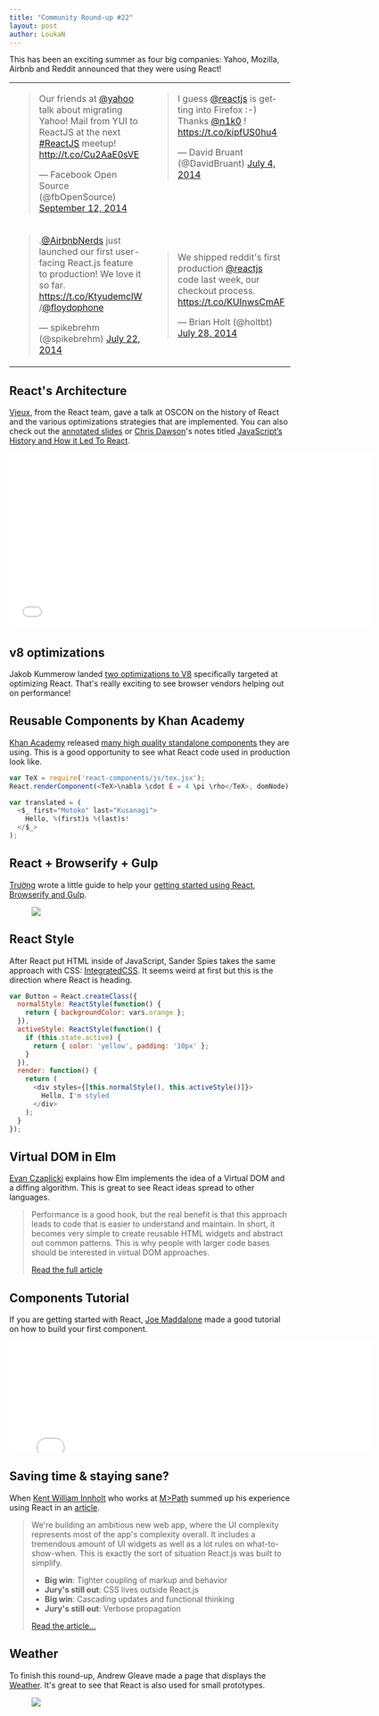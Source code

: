 ```yaml
---
title: "Community Round-up #22"
layout: post
author: LoukaN
---
```


This has been an exciting summer as four big companies: Yahoo, Mozilla, Airbnb and Reddit announced that they were using React!

<table><tr><td>
<blockquote width="300" class="twitter-tweet" data-cards="hidden" lang="en"><p>Our friends at <a href="https://twitter.com/Yahoo">@yahoo</a> talk about migrating Yahoo! Mail from YUI to ReactJS at the next <a href="https://twitter.com/hashtag/ReactJS?src=hash">#ReactJS</a> meetup! <a href="http://t.co/Cu2AaE0sVE">http://t.co/Cu2AaE0sVE</a></p>&mdash; Facebook Open Source (@fbOpenSource) <a href="https://twitter.com/fbOpenSource/status/510258065900572672">September 12, 2014</a></blockquote>
</td><td valign="top">
<blockquote width="300" class="twitter-tweet" lang="en"><p>I guess <a href="https://twitter.com/reactjs">@reactjs</a> is getting into Firefox :-) Thanks <a href="https://twitter.com/n1k0">@n1k0</a> ! <a href="https://t.co/kipfUS0hu4">https://t.co/kipfUS0hu4</a></p>&mdash; David Bruant (@DavidBruant) <a href="https://twitter.com/DavidBruant/status/484956929933213696">July 4, 2014</a></blockquote>
</td></tr><tr><td>
<blockquote width="300" class="twitter-tweet" lang="en"><p>.<a href="https://twitter.com/AirbnbNerds">@AirbnbNerds</a> just launched our first user-facing React.js feature to production! We love it so far. <a href="https://t.co/KtyudemcIW">https://t.co/KtyudemcIW</a> /<a href="https://twitter.com/floydophone">@floydophone</a></p>&mdash; spikebrehm (@spikebrehm) <a href="https://twitter.com/spikebrehm/statuses/491645223643013121">July 22, 2014</a></blockquote>
</td><td>
<blockquote width="300" class="twitter-tweet" lang="en"><p>We shipped reddit&#39;s first production <a href="https://twitter.com/reactjs">@reactjs</a> code last week, our checkout process.&#10;&#10;<a href="https://t.co/KUInwsCmAF">https://t.co/KUInwsCmAF</a></p>&mdash; Brian Holt (@holtbt) <a href="https://twitter.com/holtbt/statuses/493852312604254208">July 28, 2014</a></blockquote>
</td></tr></table>

## React's Architecture

[Vjeux](http://blog.vjeux.com/), from the React team, gave a talk at OSCON on the history of React and the various optimizations strategies that are implemented. You can also check out the [annotated slides](https://speakerdeck.com/vjeux/oscon-react-architecture) or [Chris Dawson](http://thenewstack.io/author/chrisdawson/)'s notes titled [JavaScript’s History and How it Led To React](http://thenewstack.io/javascripts-history-and-how-it-led-to-reactjs/).

<iframe width="650" height="315" src="//www.youtube-nocookie.com/embed/eCf5CquV_Bw" frameborder="0" allowfullscreen></iframe>


## v8 optimizations

Jakob Kummerow landed [two optimizations to V8](http://www.chromium.org/developers/speed-hall-of-fame#TOC-2014-06-18) specifically targeted at optimizing React. That's really exciting to see browser vendors helping out on performance!


## Reusable Components by Khan Academy

[Khan Academy](https://www.khanacademy.org/) released [many high quality standalone components](https://khan.github.io/react-components/) they are using. This is a good opportunity to see what React code used in production look like.

```javascript
var TeX = require('react-components/js/tex.jsx');
React.renderComponent(<TeX>\nabla \cdot E = 4 \pi \rho</TeX>, domNode);

var translated = (
  <$_ first="Motoko" last="Kusanagi">
    Hello, %(first)s %(last)s!
  </$_>
);
```


## React + Browserify + Gulp

[Trường](http://truongtx.me/) wrote a little guide to help your [getting started using React, Browserify and Gulp](http://truongtx.me/2014/07/18/using-reactjs-with-browserify-and-gulp/).

<figure><a href="http://truongtx.me/2014/07/18/using-reactjs-with-browserify-and-gulp/"><img src="/react/img/blog/react-browserify-gulp.jpg" /></a></figure>


## React Style

After React put HTML inside of JavaScript, Sander Spies takes the same approach with CSS: [IntegratedCSS](https://github.com/SanderSpies/react-style). It seems weird at first but this is the direction where React is heading.

```javascript
var Button = React.createClass({
  normalStyle: ReactStyle(function() {
    return { backgroundColor: vars.orange };
  }),
  activeStyle: ReactStyle(function() {
    if (this.state.active) {
      return { color: 'yellow', padding: '10px' };
    }
  }),
  render: function() {
    return (
      <div styles={[this.normalStyle(), this.activeStyle()]}>
        Hello, I'm styled
      </div>
    );
  }
});
```


## Virtual DOM in Elm

[Evan Czaplicki](http://evan.czaplicki.us) explains how Elm implements the idea of a Virtual DOM and a diffing algorithm. This is great to see React ideas spread to other languages.

> Performance is a good hook, but the real benefit is that this approach leads to code that is easier to understand and maintain. In short, it becomes very simple to create reusable HTML widgets and abstract out common patterns. This is why people with larger code bases should be interested in virtual DOM approaches.
>
> [Read the full article](http://elm-lang.org/blog/Blazing-Fast-Html.elm)


## Components Tutorial

If you are getting started with React, [Joe Maddalone](http://www.joemaddalone.com/) made a good tutorial on how to build your first component.

<iframe width="650" height="200" src="//www.youtube-nocookie.com/embed/rFvZydtmsxM" frameborder="0" allowfullscreen></iframe>


## Saving time & staying sane?

When [Kent William Innholt](http://http://kentwilliam.com/) who works at [M>Path](http://mpath.com/) summed up his experience using React in an [article](http://kentwilliam.com/articles/saving-time-staying-sane-pros-cons-of-react-js).

> We're building an ambitious new web app, where the UI complexity represents most of the app's complexity overall. It includes a tremendous amount of UI widgets as well as a lot rules on what-to-show-when. This is exactly the sort of situation React.js was built to simplify.
>
> - **Big win**: Tighter coupling of markup and behavior
> - **Jury's still out**: CSS lives outside React.js
> - **Big win**: Cascading updates and functional thinking
> - **Jury's still out**: Verbose propagation
>
> [Read the article...](http://kentwilliam.com/articles/saving-time-staying-sane-pros-cons-of-react-js)


## Weather

To finish this round-up, Andrew Gleave made a page that displays the [Weather](https://github.com/andrewgleave/react-weather). It's great to see that React is also used for small prototypes.


<figure><a href="https://github.com/andrewgleave/react-weather"><img src="/react/img/blog/weather.png" /></a></figure>
